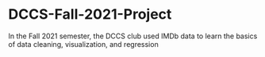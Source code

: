# DCCS-Fall-2021-Project
In the Fall 2021 semester, the DCCS club used IMDb data to learn the basics of data cleaning, visualization, and regression
